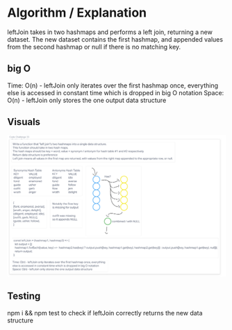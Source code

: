 # Algorithm / Explanation

leftJoin takes in two hashmaps and performs a left join, returning a new dataset. The new dataset contains the first hashmap, and appended values from the second hashmap or null if there is no matching key.

## big O

Time: O(n) - leftJoin only iterates over the first hashmap once, everything else is accessed in constant time which is dropped in big O notation
Space: O(n) - leftJoin only stores the one output data structure

## Visuals

![leftjoin](leftjoin.png)

## Testing

npm i
&&
npm test to check if leftJoin correctly returns the new data structure
